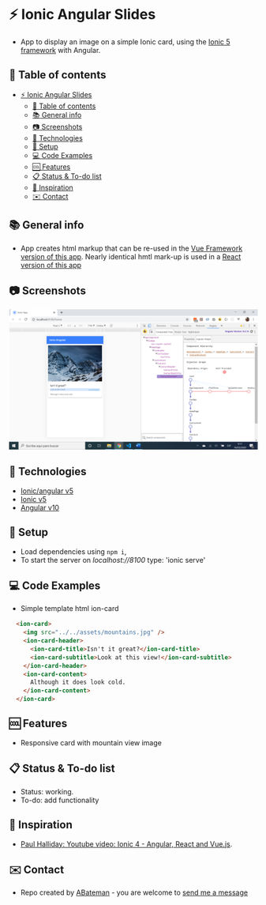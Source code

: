 # :zap: Ionic Angular Slides

* App to display an image on a simple Ionic card, using the [Ionic 5 framework](https://ionicframework.com/docs) with Angular.

## :page_facing_up: Table of contents

* [:zap: Ionic Angular Slides](#zap-ionic-angular-slides)
  * [:page_facing_up: Table of contents](#page_facing_up-table-of-contents)
  * [:books: General info](#books-general-info)
  * [:camera: Screenshots](#camera-screenshots)
  * [:signal_strength: Technologies](#signal_strength-technologies)
  * [:floppy_disk: Setup](#floppy_disk-setup)
  * [:computer: Code Examples](#computer-code-examples)
  * [:cool: Features](#cool-features)
  * [:clipboard: Status & To-do list](#clipboard-status--to-do-list)
  * [:clap: Inspiration](#clap-inspiration)
  * [:envelope: Contact](#envelope-contact)

## :books: General info

* App creates html markup that can be re-used in the [Vue Framework version of this app](https://github.com/AndrewJBateman/ionic-vue-slide). Nearly identical hmtl mark-up is used in a [React version of this app](https://github.com/AndrewJBateman/ionic-react-slides)

## :camera: Screenshots

![screen print](./img/slide.png)

## :signal_strength: Technologies

* [Ionic/angular v5](https://ionicframework.com/)
* [Ionic v5](https://ionicframework.com/)
* [Angular v10](https://angular.io/)

## :floppy_disk: Setup

* Load dependencies using `npm i`,
* To start the server on _localhost://8100_ type: 'ionic serve'

## :computer: Code Examples

* Simple template html ion-card

```html
  <ion-card>
    <img src="../../assets/mountains.jpg" />
    <ion-card-header>
      <ion-card-title>Isn't it great?</ion-card-title>
      <ion-card-subtitle>Look at this view!</ion-card-subtitle>
    </ion-card-header>
    <ion-card-content>
      Although it does look cold.
    </ion-card-content>
  </ion-card>
```

## :cool: Features

* Responsive card with mountain view image

## :clipboard: Status & To-do list

* Status: working.
* To-do: add functionality

## :clap: Inspiration

* [Paul Halliday: Youtube video: Ionic 4 - Angular, React and Vue.js](https://www.youtube.com/watch?v=eQTNqtVeTgE).

## :envelope: Contact

* Repo created by [ABateman](https://www.andrewbateman.org) - you are welcome to [send me a message](https://andrewbateman.org/contact)
